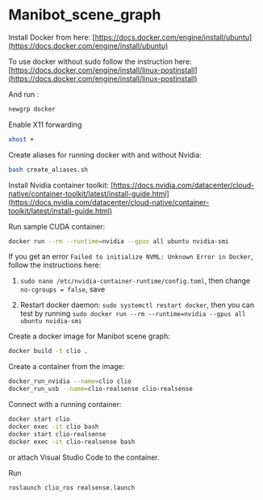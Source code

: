 # Manibot_scene_graph

Install Docker from here: [https://docs.docker.com/engine/install/ubuntu](https://docs.docker.com/engine/install/ubuntu)

To use docker without sudo follow the instruction here: [https://docs.docker.com/engine/install/linux-postinstall](https://docs.docker.com/engine/install/linux-postinstall)

And run :
```bash
newgrp docker
```

Enable X11 forwarding
```bash
xhost +
```

Create aliases for running docker with and without Nvidia:
```bash
bash create_aliases.sh
```

Install Nvidia container toolkit: [https://docs.nvidia.com/datacenter/cloud-native/container-toolkit/latest/install-guide.html](https://docs.nvidia.com/datacenter/cloud-native/container-toolkit/latest/install-guide.html)

Run sample CUDA container:
```bash
docker run --rm --runtime=nvidia --gpus all ubuntu nvidia-smi
```

If you get an error `Failed to initialize NVML: Unknown Error in Docker`, follow the instructions here: 
1. `sudo nano /etc/nvidia-container-runtime/config.toml`, then change `no-cgroups = false`, save

2. Restart docker daemon: `sudo systemctl restart docker`, then you can test by running `sudo docker run --rm --runtime=nvidia --gpus all ubuntu nvidia-smi`

Create a docker image for Manibot scene graph:
```bash
docker build -t clio .
```

Create a container from the image:
```bash
docker_run_nvidia --name=clio clio
docker_run_usb --name=clio-realsense clio-realsense
```

Connect with a running container:
```bash
docker start clio
docker exec -it clio bash
docker start clio-realsense
docker exec -it clio-realsense bash
```
or attach Visual Studio Code to the container.

Run 
```
roslaunch clio_ros realsense.launch
```